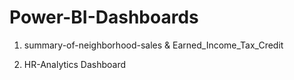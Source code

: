 # Power-BI-Dashboards

1) summary-of-neighborhood-sales
   &
   Earned_Income_Tax_Credit

2) HR-Analytics Dashboard
